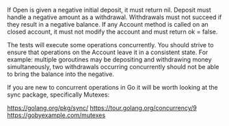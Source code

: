 If Open is given a negative initial deposit, it must return nil.
Deposit must handle a negative amount as a withdrawal. Withdrawals must
not succeed if they result in a negative balance.
If any Account method is called on an closed account, it must not modify
the account and must return ok = false.

The tests will execute some operations concurrently. You should strive
to ensure that operations on the Account leave it in a consistent state.
For example: multiple goroutines may be depositing and withdrawing money
simultaneously, two withdrawals occurring concurrently should not be able
to bring the balance into the negative.

If you are new to concurrent operations in Go it will be worth looking
at the sync package, specifically Mutexes:

https://golang.org/pkg/sync/
https://tour.golang.org/concurrency/9
https://gobyexample.com/mutexes
